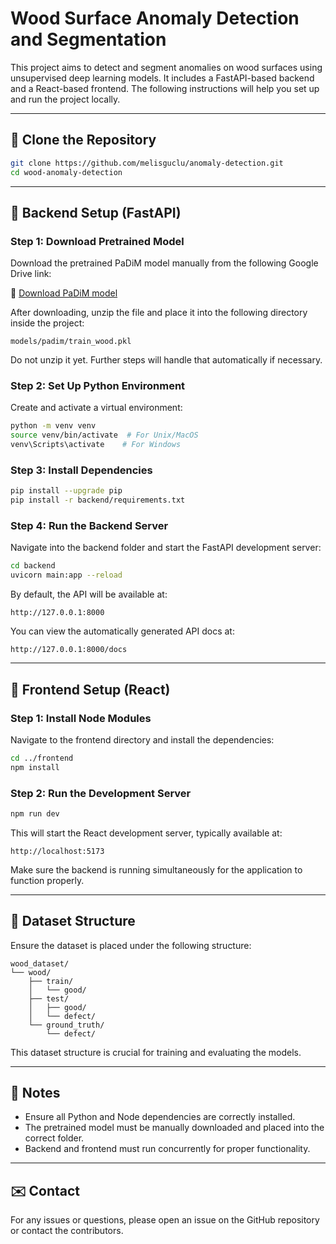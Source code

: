 # Wood Surface Anomaly Detection and Segmentation

This project aims to detect and segment anomalies on wood surfaces using unsupervised deep learning models. It includes a FastAPI-based backend and a React-based frontend. The following instructions will help you set up and run the project locally.

---

## 📁 Clone the Repository

```bash
git clone https://github.com/melisguclu/anomaly-detection.git
cd wood-anomaly-detection
```
---

## 🧪 Backend Setup (FastAPI)

### Step 1: Download Pretrained Model

Download the pretrained PaDiM model manually from the following Google Drive link:

🔗 [Download PaDiM model](https://drive.google.com/file/d/1iXv5bW00XWEBTJUeE8tvUTg2POZW-8Tx/view?usp=sharing)

After downloading, unzip the file and place it into the following directory inside the project:

```
models/padim/train_wood.pkl
```

Do not unzip it yet. Further steps will handle that automatically if necessary.

### Step 2: Set Up Python Environment

Create and activate a virtual environment:

```bash
python -m venv venv
source venv/bin/activate  # For Unix/MacOS
venv\Scripts\activate    # For Windows
```

### Step 3: Install Dependencies

```bash
pip install --upgrade pip
pip install -r backend/requirements.txt
```

### Step 4: Run the Backend Server

Navigate into the backend folder and start the FastAPI development server:

```bash
cd backend
uvicorn main:app --reload
```

By default, the API will be available at:

```
http://127.0.0.1:8000
```

You can view the automatically generated API docs at:

```
http://127.0.0.1:8000/docs
```

---

## 🚀 Frontend Setup (React)

### Step 1: Install Node Modules

Navigate to the frontend directory and install the dependencies:

```bash
cd ../frontend
npm install
```

### Step 2: Run the Development Server

```bash
npm run dev
```

This will start the React development server, typically available at:

```
http://localhost:5173
```

Make sure the backend is running simultaneously for the application to function properly.

---

## 🔗 Dataset Structure

Ensure the dataset is placed under the following structure:

```
wood_dataset/
└── wood/
    ├── train/
    │   └── good/
    ├── test/
    │   ├── good/
    │   └── defect/
    └── ground_truth/
        └── defect/
```

This dataset structure is crucial for training and evaluating the models.

---

## 🌟 Notes

* Ensure all Python and Node dependencies are correctly installed.
* The pretrained model must be manually downloaded and placed into the correct folder.
* Backend and frontend must run concurrently for proper functionality.

---

## ✉️ Contact

For any issues or questions, please open an issue on the GitHub repository or contact the contributors.
